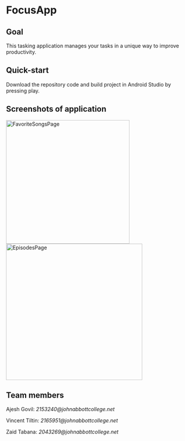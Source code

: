 # FocusApp

## Goal
This tasking application manages your tasks in a unique way to improve productivity.

## Quick-start
Download the repository code and build project in Android Studio by pressing play.

## Screenshots of application
<img width="338" alt="FavoriteSongsPage" src="https://github.com/aj-govil/AppDevII-FocusApp/assets/98484980/36ab0045-4ff9-4a4b-9f6c-d91dfdad3442">
<img width="373" alt="EpisodesPage" src="https://github.com/aj-govil/AppDevII-FocusApp/assets/98484699/446bd9a2-ea9a-4d2f-a02b-fcd17da79c92">

## Team members
<p> Ajesh Govil: <i>2153240@johnabbottcollege.net</i> </p>
<p> Vincent Tiltin: <i>2165951@johnabbottcollege.net</i> </p>
<p> Zaid Tabana: <i>2043269@johnabbottcollege.net</i> </p>
